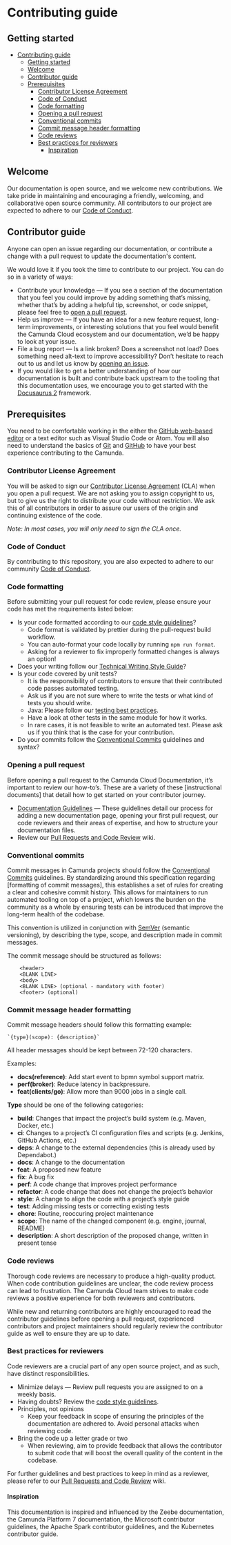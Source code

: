 # Contributing guide

## Getting started

- [Contributing guide](#contributing-guide)
  - [Getting started](#getting-started)
  - [Welcome](#welcome)
  - [Contributor guide](#contributor-guide)
  - [Prerequisites](#prerequisites)
    - [Contributor License Agreement](#contributor-license-agreement)
    - [Code of Conduct](#code-of-conduct)
    - [Code formatting](#code-formatting)
    - [Opening a pull request](#opening-a-pull-request)
    - [Conventional commits](#conventional-commits)
    - [Commit message header formatting](#commit-message-header-formatting)
    - [Code reviews](#code-reviews)
    - [Best practices for reviewers](#best-practices-for-reviewers)
      - [Inspiration](#inspiration)

## Welcome

Our documentation is open source, and we welcome new contributions. We take pride in maintaining and encouraging a friendly, welcoming, and collaborative open source community. All contributors to our project are expected to adhere to our [Code of Conduct].

## Contributor guide

Anyone can open an issue regarding our documentation, or contribute a change with a pull request to update the documentation's content.

We would love it if you took the time to contribute to our project. You can do so in a variety of ways:

- Contribute your knowledge — If you see a section of the documentation that you feel you could improve by adding something that’s missing, whether that’s by adding a helpful tip, screenshot, or code snippet, please feel free to [open a pull request].
- Help us improve — If you have an idea for a new feature request, long-term improvements, or interesting solutions that you feel would benefit the Camunda Cloud ecosystem and our documentation, we’d be happy to look at your issue.
- File a bug report — Is a link broken? Does a screenshot not load? Does something need alt-text to improve accessibility? Don’t hesitate to reach out to us and let us know by [opening an issue].
- If you would like to get a better understanding of how our documentation is built and contribute back upstream to the tooling that this documentation uses, we encourage you to get started with the [Docusaurus 2] framework.

## Prerequisites

You need to be comfortable working in the either the [GitHub web-based editor] or a text editor such as Visual Studio Code or Atom. You will also need to understand the basics of [Git] and [GitHub] to have your best experience contributing to the Camunda.

### Contributor License Agreement

You will be asked to sign our [Contributor License Agreement] (CLA) when you open a pull request. We are not asking you to assign copyright to us, but to give us the right to distribute your code without restriction. We ask this of all contributors in order to assure our users of the origin and continuing existence of the code.

_Note: In most cases, you will only need to sign the CLA once._

### Code of Conduct

By contributing to this repository, you are also expected to adhere to our community [Code of Conduct].

### Code formatting

Before submitting your pull request for code review, please ensure your code has met the requirements listed below:

- Is your code formatted according to our [code style guidelines]?
  - Code format is validated by prettier during the pull-request build workflow.
  - You can auto-format your code locally by running `npm run format`.
  - Asking for a reviewer to fix improperly formatted changes is always an option!
- Does your writing follow our [Technical Writing Style Guide]?
- Is your code covered by unit tests?
  - It is the responsibility of contributors to ensure that their contributed code passes automated testing.
  - Ask us if you are not sure where to write the tests or what kind of tests you should write.
  - Java: Please follow our [testing best practices].
  - Have a look at other tests in the same module for how it works.
  - In rare cases, it is not feasible to write an automated test. Please ask us if you think that is the case for your contribution.
- Do your commits follow the [Conventional Commits] guidelines and syntax?

### Opening a pull request

Before opening a pull request to the Camunda Cloud Documentation, it’s important to review our how-to’s. These are a variety of these [instructional documents] that detail how to get started on your contributor journey.

- [Documentation Guidelines] — These guidelines detail our process for adding a new documentation page, opening your first pull request, our code reviewers and their areas of expertise, and how to structure your documentation files.
- Review our [Pull Requests and Code Review] wiki.

### Conventional commits

Commit messages in Camunda projects should follow the [Conventional Commits] guidelines. By standardizing around this specification regarding [formatting of commit messages], this establishes a set of rules for creating a clear and cohesive commit history. This allows for maintainers to run automated tooling on top of a project, which lowers the burden on the community as a whole by ensuring tests can be introduced that improve the long-term health of the codebase.

This convention is utilized in conjunction with [SemVer] (semantic versioning), by describing the type, scope, and description made in commit messages.

The commit message should be structured as follows:

```
    <header>
    <BLANK LINE>
    <body>
    <BLANK LINE> (optional - mandatory with footer)
    <footer> (optional)
```

### Commit message header formatting

Commit message headers should follow this formatting example:

    `{type}(scope): {description}`

All header messages should be kept between 72-120 characters.

Examples:

- **docs(reference)**: Add start event to bpmn symbol support matrix.
- **perf(broker)**: Reduce latency in backpressure.
- **feat(clients/go)**: Allow more than 9000 jobs in a single call.

**Type** should be one of the following categories:

- **build**: Changes that impact the project’s build system (e.g. Maven, Docker, etc.)
- **ci**: Changes to a project’s CI configuration files and scripts (e.g. Jenkins, GitHub Actions, etc.)
- **deps**: A change to the external dependencies (this is already used by Dependabot.)
- **docs**: A change to the documentation
- **feat**: A proposed new feature
- **fix**: A bug fix
- **perf**: A code change that improves project performance
- **refactor**: A code change that does not change the project’s behavior
- **style**: A change to align the code with a project’s style guide
- **test**: Adding missing tests or correcting existing tests
- **chore**: Routine, reoccuring project maintenance
- **scope**: The name of the changed component (e.g. engine, journal, README)
- **description**: A short description of the proposed change, written in present tense

### Code reviews

Thorough code reviews are necessary to produce a high-quality product. When code contribution guidelines are unclear, the code review process can lead to frustration. The Camunda Cloud team strives to make code reviews a positive experience for both reviewers and contributors.

While new and returning contributors are highly encouraged to read the contributor guidelines before opening a pull request, experienced contributors and project maintainers should regularly review the contributor guide as well to ensure they are up to date.

### Best practices for reviewers

Code reviewers are a crucial part of any open source project, and as such, have distinct responsibilities.

- Minimize delays — Review pull requests you are assigned to on a weekly basis.
- Having doubts? Review the [code style guidelines].
- Principles, not opinions
  - Keep your feedback in scope of ensuring the principles of the documentation are adhered to. Avoid personal attacks when reviewing code.
- Bring the code up a letter grade or two
  - When reviewing, aim to provide feedback that allows the contributor to submit code that will boost the overall quality of the content in the codebase.

For further guidelines and best practices to keep in mind as a reviewer, please refer to our [Pull Requests and Code Review] wiki.

#### Inspiration

This documentation is inspired and influenced by the Zeebe documentation, the Camunda Platform 7 documentation, the Microsoft contributor guidelines,
the Apache Spark contributor guidelines, and the Kubernetes contributor guide.

[getting started]: ./getting-started
[welcome]: ./welcome
[contributor guide]: ./contributor-guide
[prerequisities]: ./prerequisities
[code of conduct]: ./code-of-conduct.md
[documentation]: https://github.com/camunda-cloud/camunda-cloud-documentation
[open a pull request]: https://github.com/camunda-cloud/camunda-cloud-documentation/compare
[conventional commits]: https://www.conventionalcommits.org/en/v1.0.0/#summary
[variety]: https://github.com/camunda-cloud/camunda-cloud-documentation/tree/master/howtos
[documentation guidelines]: https://github.com/camunda-cloud/camunda-cloud-documentation/blob/master/howtos/documentation-guidelines.md
[opening an issue]: https://github.com/camunda-cloud/camunda-cloud-documentation/issues
[docusaurus 2]: https://v2.docusaurus.io/
[github web-based editor]: https://docs.github.com/en/codespaces/the-githubdev-web-based-editor
[git]: https://git-scm.com/
[github]: https://lab.github.com/
[contributor license agreement]: https://cla-assistant.io/camunda-cloud/camunda-cloud-documentation
[code style guidelines]: https://github.com/camunda-cloud/zeebe/wiki/Code-Style
[testing best practices]: https://docs.camunda.io/docs/apis-tools/java-client/zeebe-process-test/
[conventional commits]: ./conventional-commits
[template and settings files]: https://github.com/camunda/camunda-bpm-platform/tree/master/settings
[technical writing style guide]: https://github.com/camunda-cloud/camunda-cloud-documentation/blob/master/howtos/technical-writing-styleguide.md
[pull requests and code review]: https://github.com/camunda-cloud/zeebe/wiki/Pull-Requests-and-Code-Reviews
[semver]: http://semver.org/
